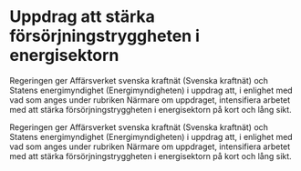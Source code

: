 # Uppdrag att stärka försörjningstryggheten i energisektorn

Regeringen ger Affärsverket svenska kraftnät (Svenska kraftnät) och Statens energimyndighet (Energimyndigheten) i uppdrag att, i enlighet med vad som anges under rubriken Närmare om uppdraget, intensifiera arbetet med att stärka försörjningstryggheten i energisektorn på kort och lång sikt.

Regeringen ger Affärsverket svenska kraftnät (Svenska kraftnät) och Statens energimyndighet (Energimyndigheten) i uppdrag att, i enlighet med vad som anges under rubriken Närmare om uppdraget, intensifiera arbetet med att stärka försörjningstryggheten i energisektorn på kort och lång sikt.
